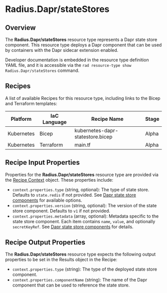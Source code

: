# Radius.Dapr/stateStores

## Overview

The **Radius.Dapr/stateStores** resource type represents a Dapr state store component. This resource type deploys a Dapr component that can be used by containers with the Dapr sidecar extension enabled.

Developer documentation is embedded in the resource type definition YAML file, and it is accessible via the `rad resource-type show Radius.Dapr/stateStores` command.

## Recipes

A list of available Recipes for this resource type, including links to the Bicep and Terraform templates:

|Platform| IaC Language| Recipe Name | Stage |
|---|---|---|---|
| Kubernetes | Bicep | kubernetes-dapr-statestore.bicep | Alpha |
| Kubernetes | Terraform | main.tf | Alpha |

## Recipe Input Properties

Properties for the **Radius.Dapr/stateStores** resource type are provided via the [Recipe Context](https://docs.radapp.io/reference/context-schema/) object. These properties include:

- `context.properties.type` (string, optional): The type of state store. Defaults to `state.redis` if not provided. See [Dapr state store components](https://docs.dapr.io/reference/components-reference/supported-state-stores/) for available options.
- `context.properties.version` (string, optional): The version of the state store component. Defaults to `v1` if not provided.
- `context.properties.metadata` (array, optional): Metadata specific to the state store component. Each item contains `name`, `value`, and optionally `secretKeyRef`. See [Dapr state store components](https://docs.dapr.io/reference/components-reference/supported-state-stores/) for details.

## Recipe Output Properties

The **Radius.Dapr/stateStores** resource type expects the following output properties to be set in the Results object in the Recipe:

- `context.properties.type` (string): The type of the deployed state store component.
- `context.properties.componentName` (string): The name of the Dapr component that can be used to reference the state store.
